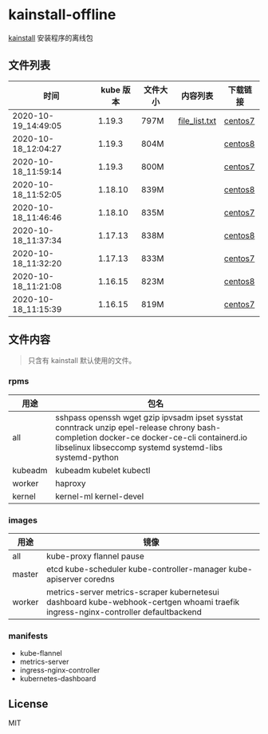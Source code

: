 # kainstall-offline

[kainstall](https://github.com/lework/kainstall) 安装程序的离线包



## 文件列表

| 时间 | kube 版本 | 文件大小 | 内容列表 | 下载链接 |
| --------- | -------- | ----------- | ----------- | ----------- |
| 2020-10-19_14:49:05 | 1.19.3 | 797M | [file_list.txt](./1.19.3/file_list.txt)  | [centos7](http://kainstall.oss-cn-shanghai.aliyuncs.com/1.19.3/centos7.tgz) |
| 2020-10-18_12:04:27 | 1.19.3 | 804M |  | [centos8](http://kainstall.oss-cn-shanghai.aliyuncs.com/1.19.3/centos8.tgz) |
| 2020-10-18_11:59:14 | 1.19.3 | 800M |  | [centos7](http://kainstall.oss-cn-shanghai.aliyuncs.com/1.19.3/centos7.tgz) |
| 2020-10-18_11:52:05 | 1.18.10 | 839M |  | [centos8](http://kainstall.oss-cn-shanghai.aliyuncs.com/1.18.10/centos8.tgz) |
| 2020-10-18_11:46:46 | 1.18.10 | 835M |  | [centos7](http://kainstall.oss-cn-shanghai.aliyuncs.com/1.18.10/centos7.tgz) |
| 2020-10-18_11:37:34 | 1.17.13 | 838M |  | [centos8](http://kainstall.oss-cn-shanghai.aliyuncs.com/1.17.13/centos8.tgz) |
| 2020-10-18_11:32:20 | 1.17.13 | 833M |  | [centos7](http://kainstall.oss-cn-shanghai.aliyuncs.com/1.17.13/centos7.tgz) |
| 2020-10-18_11:21:08 | 1.16.15 | 823M |  | [centos8](http://kainstall.oss-cn-shanghai.aliyuncs.com/1.16.15/centos8.tgz) |
| 2020-10-18_11:15:39 | 1.16.15 | 819M |  | [centos7](http://kainstall.oss-cn-shanghai.aliyuncs.com/1.16.15/centos7.tgz) |



## 文件内容

> 只含有 kainstall 默认使用的文件。

### rpms

| 用途    | 包名                                                         |
| ------- | ------------------------------------------------------------ |
| all     | sshpass openssh wget gzip ipvsadm ipset sysstat conntrack unzip epel-release chrony bash-completion docker-ce docker-ce-cli containerd.io libselinux libseccomp systemd systemd-libs systemd-python |
| kubeadm | kubeadm kubelet  kubectl                                     |
| worker  | haproxy                                                      |
| kernel  | kernel-ml kernel-devel                                       |

### images

| 用途   | 镜像                                                         |
| ------ | ------------------------------------------------------------ |
| all    | kube-proxy flannel pause                                     |
| master | etcd kube-scheduler kube-controller-manager kube-apiserver coredns |
| worker | metrics-server metrics-scraper kubernetesui dashboard kube-webhook-certgen whoami traefik ingress-nginx-controller defaultbackend |

### manifests

- kube-flannel
- metrics-server
- ingress-nginx-controller
- kubernetes-dashboard


## License

MIT
